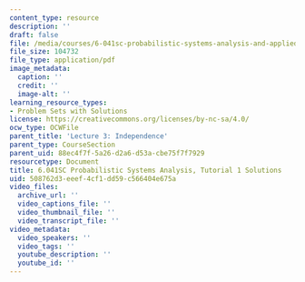 ```yaml
---
content_type: resource
description: ''
draft: false
file: /media/courses/6-041sc-probabilistic-systems-analysis-and-applied-probability-fall-2013/508762d3eeef4cf1dd59c566404e675a_MIT6_041SCF13_tut01_sol.pdf
file_size: 104732
file_type: application/pdf
image_metadata:
  caption: ''
  credit: ''
  image-alt: ''
learning_resource_types:
- Problem Sets with Solutions
license: https://creativecommons.org/licenses/by-nc-sa/4.0/
ocw_type: OCWFile
parent_title: 'Lecture 3: Independence'
parent_type: CourseSection
parent_uid: 88ec4f7f-5a26-d2a6-d53a-cbe75f7f7929
resourcetype: Document
title: 6.041SC Probabilistic Systems Analysis, Tutorial 1 Solutions
uid: 508762d3-eeef-4cf1-dd59-c566404e675a
video_files:
  archive_url: ''
  video_captions_file: ''
  video_thumbnail_file: ''
  video_transcript_file: ''
video_metadata:
  video_speakers: ''
  video_tags: ''
  youtube_description: ''
  youtube_id: ''
---
```

